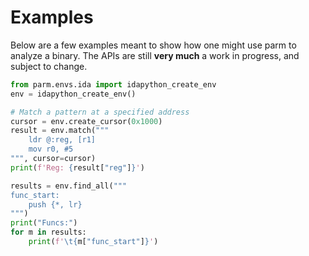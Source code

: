 # Examples

Below are a few examples meant to show how one might use parm to analyze a
binary.
The APIs are still **very much** a work in progress, and subject to change.

```python
from parm.envs.ida import idapython_create_env
env = idapython_create_env()

# Match a pattern at a specified address
cursor = env.create_cursor(0x1000)
result = env.match("""
    ldr @:reg, [r1]
    mov r0, #5
""", cursor=cursor)
print(f'Reg: {result["reg"]}')

results = env.find_all("""
func_start:
    push {*, lr}
""")
print("Funcs:")
for m in results:
    print(f'\t{m["func_start"]}')
```
